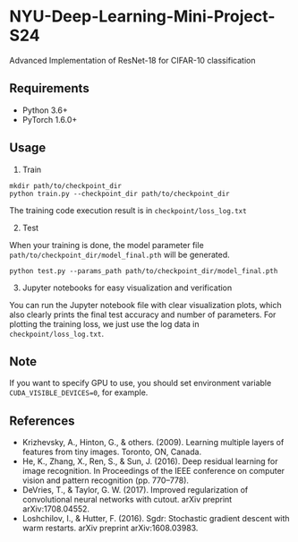 # NYU-Deep-Learning-Mini-Project-S24
Advanced Implementation of ResNet-18 for CIFAR-10 classification 

## Requirements
- Python 3.6+
- PyTorch 1.6.0+

## Usage
1. Train

```
mkdir path/to/checkpoint_dir
python train.py --checkpoint_dir path/to/checkpoint_dir
```
The training code execution result is in `checkpoint/loss_log.txt`

2. Test

When your training is done, the model parameter file `path/to/checkpoint_dir/model_final.pth` will be generated.
```
python test.py --params_path path/to/checkpoint_dir/model_final.pth
```

3. Jupyter notebooks for easy visualization and verification

You can run the Jupyter notebook file with clear visualization plots, which also clearly prints the final test accuracy and number of parameters.
For plotting the training loss, we just use the log data in `checkpoint/loss_log.txt`.

## Note
If you want to specify GPU to use, you should set environment variable `CUDA_VISIBLE_DEVICES=0`, for example.

## References
- Krizhevsky, A., Hinton, G., & others. (2009). Learning multiple layers of features from tiny images. Toronto, ON, Canada.
- He, K., Zhang, X., Ren, S., & Sun, J. (2016). Deep residual learning for image recognition. In Proceedings of the IEEE conference on computer vision and pattern recognition (pp. 770–778).
- DeVries, T., & Taylor, G. W. (2017). Improved regularization of convolutional neural networks with cutout. arXiv preprint arXiv:1708.04552.
- Loshchilov, I., & Hutter, F. (2016). Sgdr: Stochastic gradient descent with warm restarts. arXiv preprint arXiv:1608.03983.

